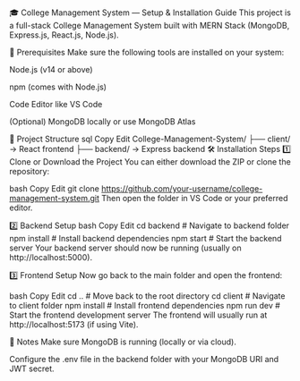 🎓 College Management System — Setup & Installation Guide
This project is a full-stack College Management System built with MERN Stack (MongoDB, Express.js, React.js, Node.js).

🚀 Prerequisites
Make sure the following tools are installed on your system:

Node.js (v14 or above)

npm (comes with Node.js)

Code Editor like VS Code

(Optional) MongoDB locally or use MongoDB Atlas

📁 Project Structure
sql
Copy
Edit
College-Management-System/
├── client/     → React frontend
├── backend/    → Express backend
🛠️ Installation Steps
1️⃣ Clone or Download the Project
You can either download the ZIP or clone the repository:

bash
Copy
Edit
git clone https://github.com/your-username/college-management-system.git
Then open the folder in VS Code or your preferred editor.

2️⃣ Backend Setup
bash
Copy
Edit
cd backend          # Navigate to backend folder
npm install         # Install backend dependencies
npm start           # Start the backend server
Your backend server should now be running (usually on http://localhost:5000).

3️⃣ Frontend Setup
Now go back to the main folder and open the frontend:

bash
Copy
Edit
cd ..               # Move back to the root directory
cd client           # Navigate to client folder
npm install         # Install frontend dependencies
npm run dev         # Start the frontend development server
The frontend will usually run at http://localhost:5173 (if using Vite).

🧠 Notes
Make sure MongoDB is running (locally or via cloud).

Configure the .env file in the backend folder with your MongoDB URI and JWT secret.
